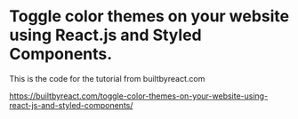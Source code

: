 # Toggle color themes on your website using React.js and Styled Components.

This is the code for the tutorial from builtbyreact.com

https://builtbyreact.com/toggle-color-themes-on-your-website-using-react-js-and-styled-components/
